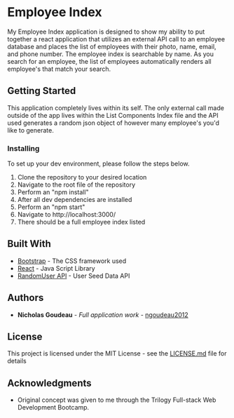 # Employee Index

My Employee Index application is designed to show my ability to put together a react application that utilizes an external API call to an employee database and places the list of employees with their photo, name, email, and phone number. The employee index is searchable by name. As you search for an employee, the list of employees automatically renders all employee's that match your search.

## Getting Started

This application completely lives within its self. The only external call made outside of the app lives within the List Components Index file and the API used generates a random json object of however many employee's you'd like to generate.

### Installing

To set up your dev environment, please follow the steps below.

1. Clone the repository to your desired location
2. Navigate to the root file of the repository
3. Perform an "npm install"
4. After all dev dependencies are installed
5. Perform an "npm start"
6. Navigate to http://localhost:3000/
7. There should be a full employee index listed

## Built With

* [Bootstrap](https://getbootstrap.com/) - The CSS framework used
* [React](https://reactjs.org/) - Java Script Library
* [RandomUser API](https://randomuser.me/) - User Seed Data API 


## Authors

* **Nicholas Goudeau** - *Full application work* - [ngoudeau2012](https://github.com/ngoudeau2012)

## License

This project is licensed under the MIT License - see the [LICENSE.md](LICENSE.md) file for details

## Acknowledgments

* Original concept was given to me through the Trilogy Full-stack Web Development Bootcamp.